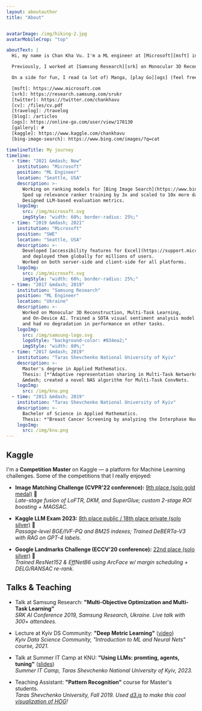 ```yaml
---
layout: aboutauthor
title: "About"


avatarImage: /img/hiking-2.jpg
avatarMobileCrop: "top"

aboutText: |
  Hi, my name is Chan Kha Vu. I'm a ML engineer at [Microsoft][msft] in Seattle Area, currently working on image ranking models at [Bing][bing-image-search]. Every time you search for images on [Bing][bing-image-search], the final results page are formed by the models trained with my code!

  Previously, I worked at [Samsung Research][srk] on Monocular 3D Reconstruction, Multi-Task Learning, and optimizing Conv Nets for resource-constrained mobile devices. More details in my [CV][cv].

  On a side for fun, I read (a lot of) Manga, [play Go][ogs] (feel free to send me a challenge), and a bit of [Kaggling][kaggle] (let's team up).

  [msft]: https://www.microsoft.com
  [srk]: https://research.samsung.com/srukr
  [twitter]: https://twitter.com/chankhavu
  [cv]: /files/cv.pdf
  [travelog]: /travelog
  [blog]: /articles
  [ogs]: https://online-go.com/user/view/178130
  [gallery]: #
  [kaggle]: https://www.kaggle.com/chankhavu
  [bing-image-search]: https://www.bing.com/images/?q=cat

timelineTitle: My journey
timeline:
  - time: "2021 &mdash; Now"
    institution: "Microsoft"
    position: "ML Engineer"
    location: "Seattle, USA"
    description: >-
      Working on ranking models for [Bing Image Search](https://www.bing.com/images/search?q=cat).
      Sped up relevance ranker training by 3x and scaled to 10x more data.
      Designed LLM-based evaluation metrics.
    logoImg:
      src: /img/microsoft.svg
      imgStyle: "width: 60%; border-radius: 25%;"
  - time: "2019 &mdash; 2021"
    institution: "Microsoft"
    position: "SWE"
    location: "Seattle, USA"
    description: >-
      Developed [accessibility features for Excel](https://support.microsoft.com/en-us/office/accessibility-ribbon-61018d5f-0a27-4583-8ff5-b073e6807d66)
      and deployed them globally for millions of users.
      Worked on both server-side and client-side for all platforms.
    logoImg:
      src: /img/microsoft.svg
      imgStyle: "width: 60%; border-radius: 25%;"
  - time: "2017 &mdash; 2019"
    institution: "Samsung Research"
    position: "ML Engineer"
    location: "Ukraine"
    description: >-
      Worked on Monocular 3D Reconstruction, Multi-Task Learning,
      and On-Device AI. Trained a SOTA visual sentiment analysis model that was 50x smaller than previous SOTA
      and had no degradation in performance on other tasks.
    logoImg:
      src: /img/samsung-logo.svg
      logoStyle: "background-color: #034ea2;"
      imgStyle: "width: 80%;"
  - time: "2017 &mdash; 2019"
    institution: "Taras Shevchenko National University of Kyiv"
    description: >-
      Master's degree in Applied Mathematics.
      Thesis: [*"Adaptive representation sharing in Multi-Task Networks"*](/files/ms_thesis.pdf)
      &mdash; created a novel NAS algorithm for Multi-Task ConvNets.
    logoImg:
      src: /img/knu.png
  - time: "2013 &mdash; 2019"
    institution: "Taras Shevchenko National University of Kyiv"
    description: >-
      Bachelor of Science in Applied Mathematics.
      Thesis: *"Breast Cancer Screening by analyzing the Interphase Nuclei of the Buccal Epithelium."*
    logoImg:
      src: /img/knu.png
---
```



## Kaggle

I'm a **Competition Master** on Kaggle &mdash; a platform for Machine Learning challenges. Some of the competitions that I really enjoyed:

* **Image Matching Challenge (CVPR'22 conference):** [9th place (solo gold medal)](https://www.kaggle.com/competitions/image-matching-challenge-2022/discussion/328796) 🥇  
  *Late-stage fusion of LoFTR, DKM, and SuperGlue; custom 2-stage ROI boosting + MAGSAC.*

* **Kaggle LLM Exam 2023:** [8th place public / 18th place private (solo silver)](https://www.kaggle.com/competitions/kaggle-llm-science-exam/discussion/446261) 🥈  
  *Passage-level BGE/IVF-PQ and BM25 indexes; Trained DeBERTa-V3 with RAG on GPT-4 labels.*

* **Google Landmarks Challenge (ECCV'20 conference):** [22nd place (solo silver)](https://www.kaggle.com/c/landmark-recognition-2020/discussion/187731) 🥈  
  *Trained ResNet152 & EffNetB6 using ArcFace w/ margin scheduling + DELG/RANSAC re-rank.*


## Talks & Teaching

* Talk at Samsung Research: **"Multi-Objective Optimization and Multi-Task Learning"**  
  *SRK AI Conference 2019, Samsung Research, Ukraine. Live talk with 300+ attendees.*

* Lecture at Kyiv DS Community: **"Deep Metric Learning"** ([video](https://www.youtube.com/watch?v=aU9yEwgrJ54))  
  *Kyiv Data Science Community, "Introduction to ML and Neural Nets" course, 2021.*

* Talk at Summer IT Camp at KNU: **"Using LLMs: promting, agents, tuning"** ([slides](https://drive.google.com/file/d/1NhCNChywlmFXxQ-KQer4TNFdk044SdBw/view))  
  *Summer IT Camp, Taras Shevchenko National University of Kyiv, 2023.*

* Teaching Assistant: **"Pattern Recognition"** course for Master's students.  
  *Taras Shevchenko University, Fall 2019. Used [d3.js](https://d3js.org/) to make this cool [visualization of HOG](https://hav4ik.github.io/teaching/pr/02-svm-with-hog/)!*